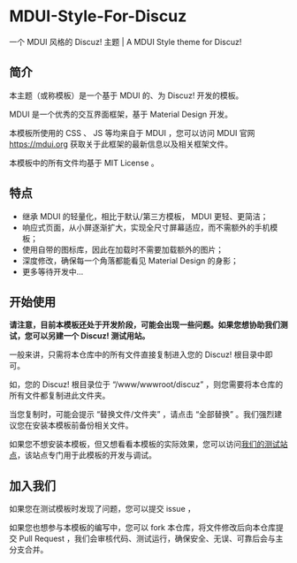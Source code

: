 # MDUI-Style-For-Discuz

一个 MDUI 风格的 Discuz! 主题 | A MDUI Style theme for Discuz!

## 简介

本主题（或称模板）是一个基于 MDUI 的、为 Discuz! 开发的模板。

MDUI 是一个优秀的交互界面框架，基于 Material Design 开发。

本模板所使用的 CSS 、 JS 等均来自于 MDUI ，您可以访问 MDUI 官网 https://mdui.org 获取关于此框架的最新信息以及相关框架文件。

本模板中的所有文件均基于 MIT License 。

## 特点

- 继承 MDUI 的轻量化，相比于默认/第三方模板， MDUI 更轻、更简洁；
- 响应式页面，从小屏逐渐扩大，实现全尺寸屏幕适应，而不需额外的手机模板；
- 使用自带的图标库，因此在加载时不需要加载额外的图片；
- 深度修改，确保每一个角落都能看见 Material Design 的身影；
- 更多等待开发中...

## 开始使用

**请注意，目前本模板还处于开发阶段，可能会出现一些问题。如果您想协助我们测试，您可以另建一个 Discuz! 测试用站。**

一般来讲，只需将本仓库中的所有文件直接复制进入您的 Discuz! 根目录中即可。

如，您的 Discuz! 根目录位于 “/www/wwwroot/discuz” ，则您需要将本仓库的所有文件都复制进此文件夹。

当您复制时，可能会提示 “替换文件/文件夹” ，请点击 “全部替换” 。我们强烈建议您在安装本模板前备份相关文件。

如果您不想安装本模板，但又想看看本模板的实际效果，您可以访问[我们的测试站点](http://49.234.211.217:1111)，该站点专门用于此模板的开发与调试。

## 加入我们

如果您在测试模板时发现了问题，您可以提交 issue ，

如果您也想参与本模板的编写中，您可以 fork 本仓库，将文件修改后向本仓库提交 Pull Request ，我们会审核代码、测试运行，确保安全、无误、可靠后会与主分支合并。
